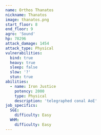 ```yaml
---
name: Orthos Thanatos
nickname: Thanatos
image: thanatos.png
start_floor: 8
end_floor: 9
agro: 'Sound'
hp: 78296
attack_damage: 1454
attack_type: Physical
vulnerabilities:
  bind: true
  heavy: true
  sleep: false
  slow: '?'
  stun: true
abilities:
  - name: Iron Justice
    potency: 2000
    type: Physical
    description: 'telegraphed conal AoE'
job_specifics:
  SGE:
    difficulty: Easy
  WHM:
    difficulty: Easy
---
```

